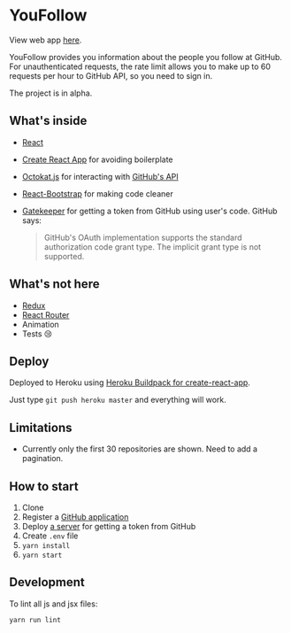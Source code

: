 # YouFollow

View web app [here](https://youfollow.herokuapp.com).

YouFollow provides you information about the people you follow at GitHub. For unauthenticated requests, the rate limit allows you to make up to 60 requests per hour to GitHub API, so you need to sign in.

The project is in alpha.

## What's inside

- [React](https://github.com/facebook/react)
- [Create React App](https://github.com/facebookincubator/create-react-app) for avoiding boilerplate
- [Octokat.js](https://github.com/philschatz/octokat.js) for interacting with [GitHub's API](https://developer.github.com/v3/)
- [React-Bootstrap](https://github.com/react-bootstrap/react-bootstrap) for making code cleaner
- [Gatekeeper](https://github.com/prose/gatekeeper) for getting a token from GitHub using user's code. GitHub says:

  > GitHub's OAuth implementation supports the standard authorization code grant type. The implicit grant type is not supported.

## What's not here

- [Redux](https://github.com/reactjs/redux)
- [React Router](https://github.com/ReactTraining/react-router)
- Animation
- Tests :cry:

## Deploy

Deployed to Heroku using [Heroku Buildpack for create-react-app](https://github.com/mars/create-react-app-buildpack).

Just type `git push heroku master` and everything will work.

## Limitations

- Currently only the first 30 repositories are shown. Need to add a pagination.

## How to start

1. Clone
2. Register a [GitHub application](https://github.com/settings/developers)
3. Deploy [a server](https://github.com/prose/gatekeeper) for getting a token from GitHub
4. Create `.env` file
5. `yarn install`
6. `yarn start`

## Development

To lint all js and jsx files:

```
yarn run lint
```
